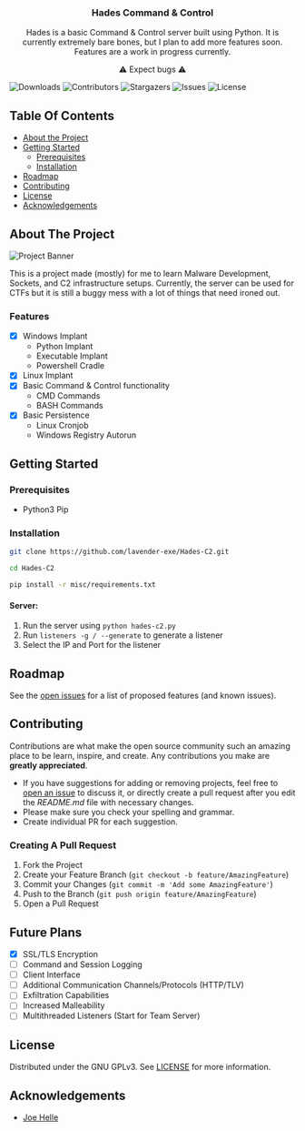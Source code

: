   <h3 align="center">Hades Command & Control</h3>

  <p align="center">
    Hades is a basic Command & Control server built using Python. It is currently extremely bare bones, but I plan to add more features soon.
Features are a work in progress currently.</p>
  <p align="center">⚠ Expect bugs ⚠
    <br/>
</p>

![Downloads](https://img.shields.io/github/downloads/Lavender-exe/Hades-C2/total) ![Contributors](https://img.shields.io/github/contributors/Lavender-exe/Hades-C2?color=dark-green) ![Stargazers](https://img.shields.io/github/stars/Lavender-exe/Hades-C2?style=social) ![Issues](https://img.shields.io/github/issues/Lavender-exe/Hades-C2) ![License](https://img.shields.io/github/license/Lavender-exe/Hades-C2) 

## Table Of Contents

* [About the Project](#about-the-project)
* [Getting Started](#getting-started)
  * [Prerequisites](#prerequisites)
  * [Installation](#installation)
* [Roadmap](#roadmap)
* [Contributing](#contributing)
* [License](#license)
* [Acknowledgements](#acknowledgements)

## About The Project

![Project Banner](https://repository-images.githubusercontent.com/624929971/355d4e3d-1c4c-459e-9c62-8c8bf5f04a57)

This is a project made (mostly) for me to learn Malware Development, Sockets, and C2 infrastructure setups. Currently, the server can be used for CTFs but it is still a buggy mess with a lot of things that need ironed out.

### Features
- [x] Windows Implant
  - Python Implant
  - Executable Implant
  - Powershell Cradle
- [x] Linux Implant
- [x] Basic Command & Control functionality
  - CMD Commands
  - BASH Commands
- [x] Basic Persistence
  - Linux Cronjob
  - Windows Registry Autorun

## Getting Started

### Prerequisites

- Python3 Pip

### Installation

```bash
git clone https://github.com/lavender-exe/Hades-C2.git

cd Hades-C2

pip install -r misc/requirements.txt
```

#### Server:
1. Run the server using `python hades-c2.py`
2. Run `listeners -g / --generate` to generate a listener
3. Select the IP and Port for the listener

## Roadmap

See the [open issues](https://github.com/Lavender-exe/Hades-C2/issues) for a list of proposed features (and known issues).

## Contributing

Contributions are what make the open source community such an amazing place to be learn, inspire, and create. Any contributions you make are **greatly appreciated**.
* If you have suggestions for adding or removing projects, feel free to [open an issue](https://github.com/Lavender-exe/Hades-C2/issues/new) to discuss it, or directly create a pull request after you edit the *README.md* file with necessary changes.
* Please make sure you check your spelling and grammar.
* Create individual PR for each suggestion.

### Creating A Pull Request

1. Fork the Project
2. Create your Feature Branch (`git checkout -b feature/AmazingFeature`)
3. Commit your Changes (`git commit -m 'Add some AmazingFeature'`)
4. Push to the Branch (`git push origin feature/AmazingFeature`)
5. Open a Pull Request

## Future Plans

- [x] SSL/TLS Encryption
- [ ] Command and Session Logging
- [ ] Client Interface 
- [ ] Additional Communication Channels/Protocols (HTTP/TLV)
- [ ] Exfiltration Capabilities
- [ ] Increased Malleability
- [ ] Multithreaded Listeners (Start for Team Server)

## License

Distributed under the GNU GPLv3. See [LICENSE](https://github.com/Lavender-exe/Hades-C2/blob/dev-broken/misc/LICENSE) for more information.

## Acknowledgements

* [Joe Helle](https://twitter.com/joehelle?ref_src=twsrc%5Egoogle%7Ctwcamp%5Eserp%7Ctwgr%5Eauthor)
